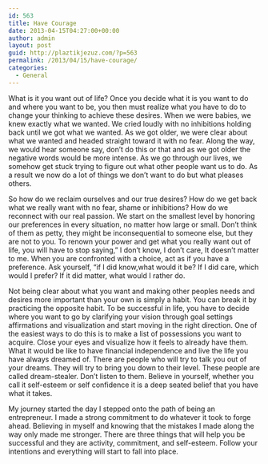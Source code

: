```yaml
---
id: 563
title: Have Courage
date: 2013-04-15T04:27:00+00:00
author: admin
layout: post
guid: http://plaztikjezuz.com/?p=563
permalink: /2013/04/15/have-courage/
categories:
  - General
---
```

What is it you want out of life? Once you decide what it is you want to do and where you want to be, you then must realize what you have to do to change your thinking to achieve these desires. When we were babies, we knew exactly what we wanted. We cried loudly with no inhibitions holding back until we got what we wanted. As we got older, we were clear about what we wanted and headed straight toward it with no fear. Along the way, we would hear someone say, don’t do this or that and as we got older the negative words would be more intense. As we go through our lives, we somehow get stuck trying to figure out what other people want us to do. As a result we now do a lot of things we don’t want to do but what pleases others.

So how do we reclaim ourselves and our true desires? How do we get back what we really want with no fear, shame or inhibitions? How do we reconnect with our real passion. We start on the smallest level by honoring our preferences in every situation, no matter how large or small. Don’t think of them as petty, they might be inconsequential to someone else, but they are not to you. To renown your power and get what you really want out of life, you will have to stop saying,” I don’t know, I don’t care, It doesn’t matter to me. When you are confronted with a choice, act as if you have a preference. Ask yourself, “if I did know,what would it be? If I did care, which would I prefer? If it did matter, what would I rather do.

Not being clear about what you want and making other peoples needs and desires more important than your own is simply a habit. You can break it by practicing the opposite habit. To be successful in life, you have to decide where you want to go by clarifying your vision through goal settings affirmations and visualization and start moving in the right direction. One of the easiest ways to do this is to make a list of possessions you want to acquire. Close your eyes and visualize how it feels to already have them. What it would be like to have financial independence and live the life you have always dreamed of. There are people who will try to talk you out of your dreams. They will try to bring you down to their level. These people are called dream-stealer. Don’t listen to them. Believe in yourself, whether you call it self-esteem or self confidence it is a deep seated belief that you have what it takes.

My journey started the day I stepped onto the path of being an entrepreneur. I made a strong commitment to do whatever it took to forge ahead. Believing in myself and knowing that the mistakes I made along the way only made me stronger. There are three things that will help you be successful and they are activity, commitment, and self-esteem. Follow your intentions and everything will start to fall into place.